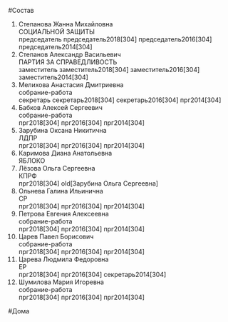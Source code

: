 #Состав  
1. Степанова Жанна Михайловна  
    СОЦИАЛЬНОЙ ЗАЩИТЫ  
    председатель председатель2018[304] председатель2016[304] председатель2014[304]  
2. Степанов Александр Васильевич  
    ПАРТИЯ ЗА СПРАВЕДЛИВОСТЬ  
    заместитель заместитель2018[304] заместитель2016[304] заместитель2014[304]  
3. Мелихова Анастасия Дмитриевна  
    собрание-работа  
    секретарь секретарь2018[304] секретарь2016[304] прг2014[304]  
4. Бабков Алексей Сергеевич  
    собрание-работа  
    прг2018[304] прг2016[304] прг2014[304]  
5. Зарубина Оксана Никитична  
    ЛДПР  
    прг2018[304] прг2016[304] прг2014[304]  
6. Каримова Диана Анатольевна  
    ЯБЛОКО  
7. Лёзова Ольга Сергеевна  
    КПРФ  
    прг2018[304] old[Зарубина Ольга Сергеевна]  
8. Ольнева Галина Ильинична  
    СР  
    прг2018[304] прг2016[304] прг2014[304]  
9. Петрова Евгения Алексеевна  
    собрание-работа  
    прг2018[304] прг2016[304] прг2014[304]  
10. Царев Павел Борисович  
    собрание-работа  
    прг2018[304] прг2016[304] прг2014[304]  
11. Царева Людмила Федоровна  
    ЕР  
    прг2018[304] прг2016[304] секретарь2014[304]  
12. Шумилова Мария Игоревна  
    собрание-работа  
    прг2018[304] прг2016[304] прг2014[304]  
  
#Дома  
